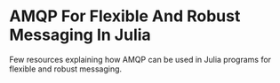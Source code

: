 # AMQP For Flexible And Robust Messaging In Julia

Few resources explaining how AMQP can be used in Julia programs for flexible and robust messaging.
